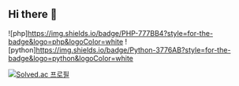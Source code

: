## Hi there 👋

![php]https://img.shields.io/badge/PHP-777BB4?style=for-the-badge&logo=php&logoColor=white
![python]https://img.shields.io/badge/Python-3776AB?style=for-the-badge&logo=python&logoColor=white


[![Solved.ac
프로필](http://mazassumnida.wtf/api/v2/generate_badge?boj=ttosun)](https://solved.ac/ttosun)

<!--
**X-TtOsUn/X-TtOsUn** is a ✨ _special_ ✨ repository because its `README.md` (this file) appears on your GitHub profile.

Here are some ideas to get you started:

- 🔭 I’m currently working on ...
- 🌱 I’m currently learning ...
- 👯 I’m looking to collaborate on ...
- 🤔 I’m looking for help with ...
- 💬 Ask me about ...
- 📫 How to reach me: ...
- 😄 Pronouns: ...
- ⚡ Fun fact: ...
-->
